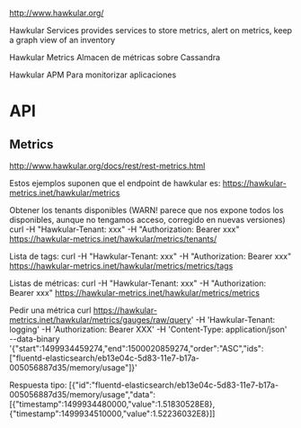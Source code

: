 http://www.hawkular.org/

Hawkular Services
provides services to store metrics, alert on metrics, keep a graph view of an inventory

Hawkular Metrics
Almacen de métricas sobre Cassandra

Hawkular APM
Para monitorizar aplicaciones



# API

## Metrics
http://www.hawkular.org/docs/rest/rest-metrics.html

Estos ejemplos suponen que el endpoint de hawkular es: https://hawkular-metrics.inet/hawkular/metrics

Obtener los tenants disponibles (WARN! parece que nos expone todos los disponibles, aunque no tengamos acceso, corregido en nuevas versiones)
curl -H "Hawkular-Tenant: xxx" -H "Authorization: Bearer xxx" https://hawkular-metrics.inet/hawkular/metrics/tenants/

Lista de tags:
curl -H "Hawkular-Tenant: xxx" -H "Authorization: Bearer xxx" https://hawkular-metrics.inet/hawkular/metrics/metrics/tags

Listas de métricas:
curl -H "Hawkular-Tenant: xxx" -H "Authorization: Bearer xxx" https://hawkular-metrics.inet/hawkular/metrics/metrics



Pedir una métrica
curl https://hawkular-metrics.inet/hawkular/metrics/gauges/raw/query' -H 'Hawkular-Tenant: logging' -H 'Authorization: Bearer XXX' -H 'Content-Type: application/json' --data-binary '{"start":1499934459274,"end":1500020859274,"order":"ASC","ids":["fluentd-elasticsearch/eb13e04c-5d83-11e7-b17a-005056887d35/memory/usage"]}'

Respuesta tipo:
[{"id":"fluentd-elasticsearch/eb13e04c-5d83-11e7-b17a-005056887d35/memory/usage","data":[{"timestamp":1499934480000,"value":1.51830528E8},{"timestamp":1499934510000,"value":1.52236032E8}]]
